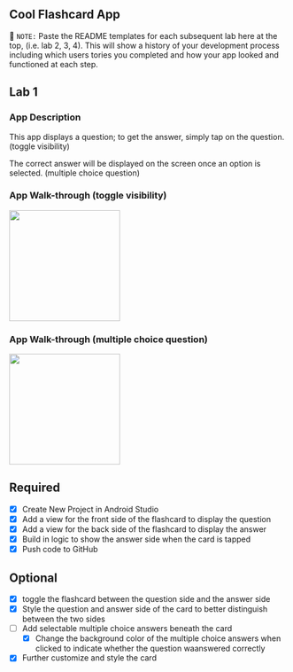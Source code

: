 ## Cool Flashcard App

📝 `NOTE:` Paste the README templates for each subsequent lab here at the top, (i.e. lab 2, 3, 4). This will show a history of your development process including which users tories you completed and how your app looked and functioned at each step.

## Lab 1

### App Description
This app displays a question; to get the answer, simply tap on the question. (toggle visibility)

The correct answer will be displayed on the screen once an option is selected. (multiple choice question)

### App Walk-through (toggle visibility)
<img src="http://g.recordit.co/OOsBRDOjzE.gif" width=200><br>

### App Walk-through (multiple choice question)
<img src="http://g.recordit.co/po7LFdvaj3.gif" width=200><br>

## Required
- [x] Create New Project in Android Studio
- [x] Add a view for the front side of the flashcard to display the question
- [x] Add a view for the back side of the flashcard to display the answer
- [x] Build in logic to show the answer side when the card is tapped
- [x] Push code to GitHub
## Optional
- [x] toggle the flashcard between the question side and the answer side
- [x] Style the question and answer side of the card to better distinguish between the two sides
- [ ] Add selectable multiple choice answers beneath the card
   - [x] Change the background color of the multiple choice answers when clicked to indicate whether the question waanswered correctly
- [x] Further customize and style the card
